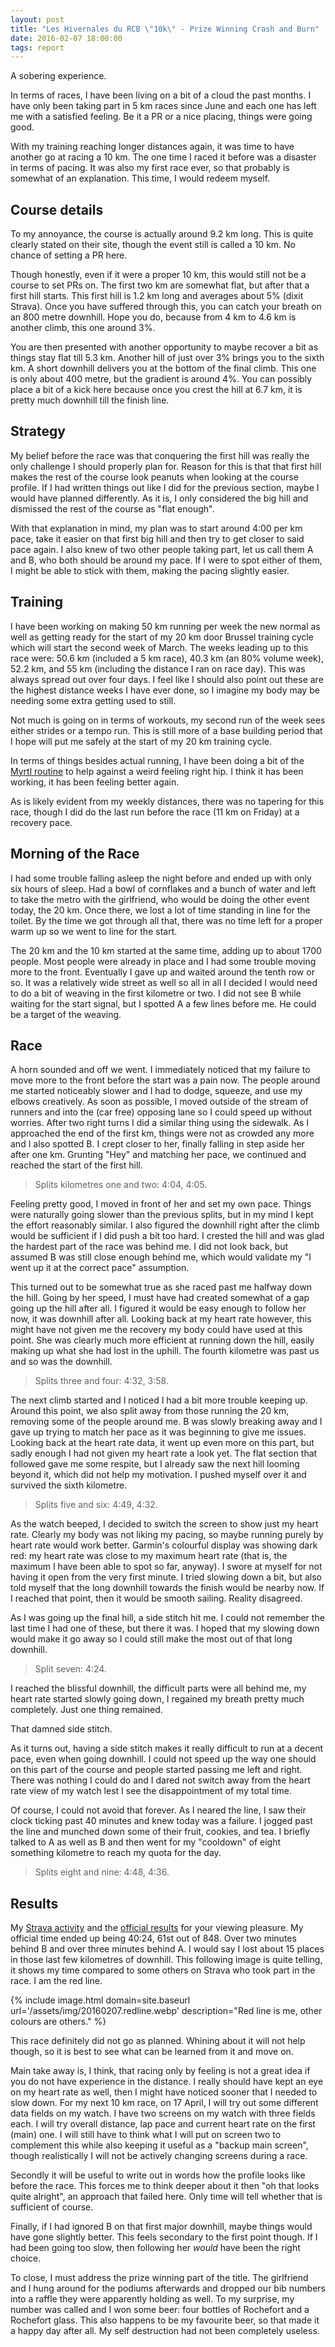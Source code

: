 ```yaml
---
layout: post
title: "Les Hivernales du RCB \"10k\" - Prize Winning Crash and Burn"
date: 2016-02-07 18:00:00
tags: report
---
```


A sobering experience.

In terms of races, I have been living on a bit of a cloud the past months.  I
have only been taking part in 5 km races since June and each one has left me
with a satisfied feeling. Be it a PR or a nice placing, things were going good.

With my training reaching longer distances again, it was time to have another
go at racing a 10 km. The one time I raced it before was a disaster in terms of
pacing. It was also my first race ever, so that probably is somewhat of an
explanation. This time, I would redeem myself.

## Course details

To my annoyance, the course is actually around 9.2 km long. This is quite
clearly stated on their site, though the event still is called a 10 km. No
chance of setting a PR here.

Though honestly, even if it were a proper 10 km, this would still not be a
course to set PRs on. The first two km are somewhat flat, but after that a
first hill starts.  This first hill is 1.2 km long and averages about 5% (dixit
Strava). Once you have suffered through this, you can catch your breath on an
800 metre downhill. Hope you do, because from 4 km to 4.6 km is another climb,
this one around 3%.

You are then presented with another opportunity to maybe recover a bit as
things stay flat till 5.3 km. Another hill of just over 3% brings you to the
sixth km. A short downhill delivers you at the bottom of the final climb. This
one is only about 400 metre, but the gradient is around 4%. You can possibly
place a bit of a kick here because once you crest the hill at 6.7 km, it is
pretty much downhill till the finish line.

## Strategy

My belief before the race was that conquering the first hill was really the
only challenge I should properly plan for. Reason for this is that that first
hill makes the rest of the course look peanuts when looking at the course
profile.  If I had written things out like I did for the previous section,
maybe I would have planned differently. As it is, I only considered the big
hill and dismissed the rest of the course as "flat enough".

With that explanation in mind, my plan was to start around 4:00 per km pace,
take it easier on that first big hill and then try to get closer to said pace
again. I also knew of two other people taking part, let us call them A and B,
who both should be around my pace. If I were to spot either of them, I might be
able to stick with them, making the pacing slightly easier.

## Training

I have been working on making 50 km running per week the new normal as well as
getting ready for the start of my 20 km door Brussel training cycle which will
start the second week of March. The weeks leading up to this race were: 50.6 km
(included a 5 km race), 40.3 km (an 80% volume week), 52.2 km, and 55 km
(including the distance I ran on race day). This was always spread out over four
days. I feel like I should also point out these are the highest distance weeks
I have ever done, so I imagine my body may be needing some extra getting used
to still.

Not much is going on in terms of workouts, my second run of the week sees
either strides or a tempo run. This is still more of a base building period
that I hope will put me safely at the start of my 20 km training cycle.

In terms of things besides actual running, I have been doing a bit of the
[Myrtl routine][myrtl] to help against a weird feeling right hip. I think it
has been working, it has been feeling better again.

As is likely evident from my weekly distances, there was no tapering for this
race, though I did do the last run before the race (11 km on Friday) at a
recovery pace.

## Morning of the Race

I had some trouble falling asleep the night before and ended up with only six
hours of sleep. Had a bowl of cornflakes and a bunch of water and left to take
the metro with the girlfriend, who would be doing the other event today, the 20
km. Once there, we lost a lot of time standing in line for the toilet. By the
time we got through all that, there was no time left for a proper warm up so we
went to line for the start.

The 20 km and the 10 km started at the same time, adding up to about 1700
people. Most people were already in place and I had some trouble moving more to
the front. Eventually I gave up and waited around the tenth row or so. It was a
relatively wide street as well so all in all I decided I would need to do a bit
of weaving in the first kilometre or two. I did not see B while waiting for
the start signal, but I spotted A a few lines before me. He could be a
target of the weaving.

## Race

A horn sounded and off we went. I immediately noticed that my failure to move
more to the front before the start was a pain now. The people around me started
noticeably slower and I had to dodge, squeeze, and use my elbows creatively. As
soon as possible, I moved outside of the stream of runners and into the (car
free) opposing lane so I could speed up without worries. After two right turns
I did a similar thing using the sidewalk. As I approached the end of the first
km, things were not as crowded any more and I also spotted B. I crept closer
to her, finally falling in step aside her after one km. Grunting "Hey" and
matching her pace, we continued and reached the start of the first hill.

> Splits kilometres one and two: 4:04, 4:05.

Feeling pretty good, I moved in front of her and set my own pace. Things were
naturally going slower than the previous splits, but in my mind I kept the
effort reasonably similar. I also figured the downhill right after the climb
would be sufficient if I did push a bit too hard. I crested the hill and was
glad the hardest part of the race was behind me. I did not look back, but
assumed B was still close enough behind me, which would validate my "I went up
it at the correct pace" assumption.

This turned out to be somewhat true as she raced past me halfway down the hill.
Going by her speed, I must have had created somewhat of a gap going up the hill
after all. I figured it would be easy enough to follow her now, it was downhill
after all. Looking back at my heart rate however, this might have not given me
the recovery my body could have used at this point. She was clearly much more
efficient at running down the hill, easily making up what she had lost in the
uphill. The fourth kilometre was past us and so was the downhill.

> Splits three and four: 4:32, 3:58.

The next climb started and I noticed I had a bit more trouble keeping up.
Around this point, we also split away from those running the 20 km, removing
some of the people around me. B was slowly breaking away and I gave up trying
to match her pace as it was beginning to give me issues. Looking back at the
heart rate data, it went up even more on this part, but sadly enough I had not
given my heart rate a look yet. The flat section that followed gave me some
respite, but I already saw the next hill looming beyond it, which did not help
my motivation. I pushed myself over it and survived the sixth kilometre.

> Splits five and six: 4:49, 4:32.

As the watch beeped, I decided to switch the screen to show just my heart rate.
Clearly my body was not liking my pacing, so maybe running purely by heart rate
would work better. Garmin's colourful display was showing dark red: my heart
rate was close to my maximum heart rate (that is, the maximum I have been able
to spot so far, anyway). I swore at myself for not having it open from the very
first minute.  I tried slowing down a bit, but also told myself that the long
downhill towards the finish would be nearby now. If I reached that point, then
it would be smooth sailing. Reality disagreed.

As I was going up the final hill, a side stitch hit me. I could not remember
the last time I had one of these, but there it was. I hoped that my slowing
down would make it go away so I could still make the most out of that long
downhill.

> Split seven: 4:24.

I reached the blissful downhill, the difficult parts were all behind me, my
heart rate started slowly going down, I regained my breath pretty much
completely. Just one thing remained.

That damned side stitch.

As it turns out, having a side stitch makes it really difficult to run at a
decent pace, even when going downhill. I could not speed up the way one should
on this part of the course and people started passing me left and right. There
was nothing I could do and I dared not switch away from the heart rate view of
my watch lest I see the disappointment of my total time.

Of course, I could not avoid that forever. As I neared the line, I saw their
clock ticking past 40 minutes and knew today was a failure. I jogged past the
line and munched down some of their fruit, cookies, and tea. I briefly talked
to A as well as B and then went for my "cooldown" of eight something
kilometre to reach my quota for the day.

> Splits eight and nine: 4:48, 4:36.

## Results

My [Strava activity][strava] and the [official results][results] for your
viewing pleasure. My official time ended up being 40:24, 61st out of 848. Over
two minutes behind B and over three minutes behind A. I would say I lost
about 15 places in those last few kilometres of downhill. This following image
is quite telling, it shows my time compared to some others on Strava who took part
in the race. I am the red line.

{% include image.html domain=site.baseurl url='/assets/img/20160207.redline.webp' description="Red line is me, other colours are others." %}

This race definitely did not go as planned. Whining about it will not help though,
so it is best to see what can be learned from it and move on.

Main take away is, I think, that racing only by feeling is not a great idea if
you do not have experience in the distance. I really should have kept an eye on
my heart rate as well, then I might have noticed sooner that I needed to slow
down. For my next 10 km race, on 17 April, I will try out some different data
fields on my watch. I have two screens on my watch with three fields each. I
will try overall distance, lap pace and current heart rate on the first (main)
one. I will still have to think what I will put on screen two to complement
this while also keeping it useful as a "backup main screen", though
realistically I will not be actively changing screens during a race.

Secondly it will be useful to write out in words how the profile looks like
before the race. This forces me to think deeper about it then "oh that looks
quite alright", an approach that failed here. Only time will tell whether that
is sufficient of course.

Finally, if I had ignored B on that first major downhill, maybe things would
have gone slightly better. This feels secondary to the first point though. If I
had been going too slow, then following her *would* have been the right choice.

To close, I must address the prize winning part of the title. The girlfriend
and I hung around for the podiums afterwards and dropped our bib numbers into a
raffle they were apparently holding as well. To my surprise, my number was
called and I won some beer: four bottles of Rochefort and a Rochefort glass.
This also happens to be my favourite beer, so that made it a happy day after
all. My self destruction had not been completely useless.

[hivernales]: http://leshivernalesdurcb.blogspot.be/
[results]: http://www.toptiming.be/2016/02/les-hivernales-du-rcb-93km-watermael.html
[strava]: https://www.strava.com/activities/488054858
[myrtl]: https://www.youtube.com/watch?v=2GLrKr54yA0
